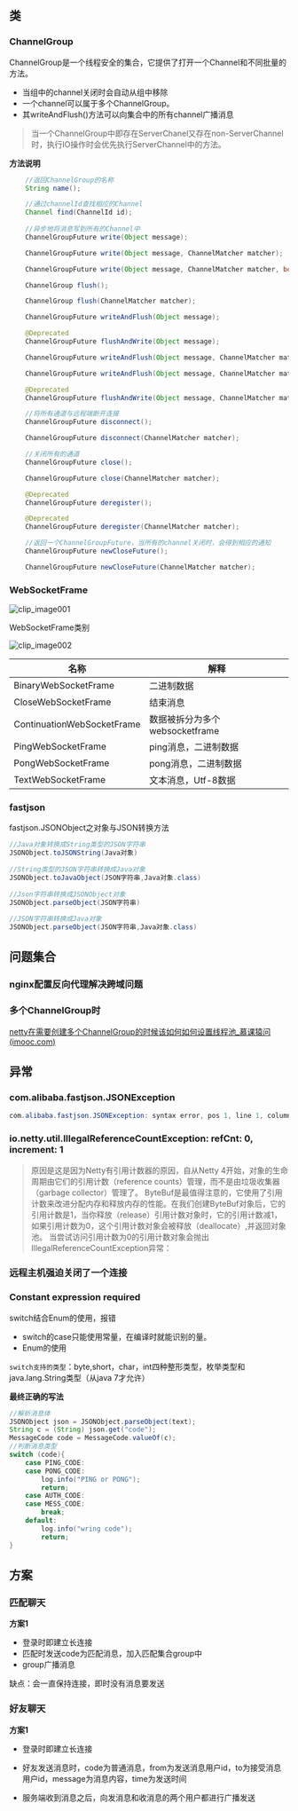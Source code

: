 ## 类

###  ChannelGroup

ChannelGroup是一个线程安全的集合，它提供了打开一个Channel和不同批量的方法。

* 当组中的channel关闭时会自动从组中移除
* 一个channel可以属于多个ChannelGroup。
* 其writeAndFlush()方法可以向集合中的所有channel广播消息

> 当一个ChannelGroup中即存在ServerChanel又存在non-ServerChannel时，执行IO操作时会优先执行ServerChannel中的方法。



**方法说明**

```java
    //返回ChannelGroup的名称
    String name();

    //通过channelId查找相应的Channel
    Channel find(ChannelId id);
    
    //异步地将消息写到所有的Channel中
    ChannelGroupFuture write(Object message);

    ChannelGroupFuture write(Object message, ChannelMatcher matcher);

    ChannelGroupFuture write(Object message, ChannelMatcher matcher, boolean voidPromise);

    ChannelGroup flush();

    ChannelGroup flush(ChannelMatcher matcher);

    ChannelGroupFuture writeAndFlush(Object message);

    @Deprecated
    ChannelGroupFuture flushAndWrite(Object message);

    ChannelGroupFuture writeAndFlush(Object message, ChannelMatcher matcher);

    ChannelGroupFuture writeAndFlush(Object message, ChannelMatcher matcher, boolean voidPromise);

    @Deprecated
    ChannelGroupFuture flushAndWrite(Object message, ChannelMatcher matcher);

    //将所有通道与远程端断开连接
    ChannelGroupFuture disconnect();

    ChannelGroupFuture disconnect(ChannelMatcher matcher);

    //关闭所有的通道
    ChannelGroupFuture close();

    ChannelGroupFuture close(ChannelMatcher matcher);

    @Deprecated
    ChannelGroupFuture deregister();

    @Deprecated
    ChannelGroupFuture deregister(ChannelMatcher matcher);

    //返回一个ChannelGroupFuture，当所有的channel关闭时，会得到相应的通知
    ChannelGroupFuture newCloseFuture();

    ChannelGroupFuture newCloseFuture(ChannelMatcher matcher);
```

### WebSocketFrame

![clip_image001](05142429-f754e676efa341d3b9434777ffc0293d.png)

WebSocketFrame类别

![clip_image002](https://images0.cnblogs.com/blog/395937/201306/05142429-ff0ab4bbe8eb474486fa25a980bbaf0b.png)

| 名称                       | 解释                           |
| -------------------------- | ------------------------------ |
| BinaryWebSocketFrame       | 二进制数据                     |
| CloseWebSocketFrame        | 结束消息                       |
| ContinuationWebSocketFrame | 数据被拆分为多个websocketframe |
| PingWebSocketFrame         | ping消息，二进制数据           |
| PongWebSocketFrame         | pong消息，二进制数据           |
| TextWebSocketFrame         | 文本消息，Utf-8数据            |



### fastjson

fastjson.JSONObject之对象与JSON转换方法

```java
//Java对象转换成String类型的JSON字符串
JSONObject.toJSONString(Java对象)
 
//String类型的JSON字符串转换成Java对象
JSONObject.toJavaObject(JSON字符串,Java对象.class)
 
//Json字符串转换成JSONObject对象
JSONObject.parseObject(JSON字符串)
 
//JSON字符串转换成Java对象
JSONObject.parseObject(JSON字符串,Java对象.class)
```

## 问题集合

### nginx配置反向代理解决跨域问题

### 多个ChannelGroup时

[netty在需要创建多个ChannelGroup的时候该如何如何设置线程池_慕课猿问 (imooc.com)](https://www.imooc.com/wenda/detail/450521)



##  异常

### com.alibaba.fastjson.JSONException

```java
com.alibaba.fastjson.JSONException: syntax error, pos 1, line 1, column 2ddd
```



### io.netty.util.IllegalReferenceCountException: refCnt: 0, increment: 1

> 原因是这是因为Netty有引用计数器的原因，自从Netty 4开始，对象的生命周期由它们的引用计数（reference counts）管理，而不是由垃圾收集器（garbage collector）管理了。
>  ByteBuf是最值得注意的，它使用了引用计数来改进分配内存和释放内存的性能。在我们创建ByteBuf对象后，它的引用计数是1，当你释放（release）引用计数对象时，它的引用计数减1，如果引用计数为0，这个引用计数对象会被释放（deallocate）,并返回对象池。
>  当尝试访问引用计数为0的引用计数对象会抛出IllegalReferenceCountException异常：

### 远程主机强迫关闭了一个连接



### Constant expression required

switch结合Enum的使用，报错



- switch的case只能使用常量，在编译时就能识别的量。
- Enum的使用

`switch支持的类型`：byte,short，char，int四种整形类型，枚举类型和java.lang.String类型（从java 7才允许）

**最终正确的写法**

```java
//解析消息体
JSONObject json = JSONObject.parseObject(text);
String c = (String) json.get("code");
MessageCode code = MessageCode.valueOf(c);
//判断消息类型
switch (code){
    case PING_CODE:
    case PONG_CODE:
        log.info("PING or PONG");
        return;
    case AUTH_CODE:
    case MESS_CODE:
        break;
    default:
        log.info("wring code");
        return;
}
```



## 方案

### 匹配聊天

**方案1**

* 登录时即建立长连接
* 匹配时发送code为匹配消息，加入匹配集合group中
* group广播消息

缺点：会一直保持连接，即时没有消息要发送



### 好友聊天

**方案1**

* 登录时即建立长连接

  

* 好友发送消息时，code为普通消息，from为发送消息用户id，to为接受消息用户id，message为消息内容，time为发送时间

* 服务端收到消息之后，向发消息和收消息的两个用户都进行广播发送

 